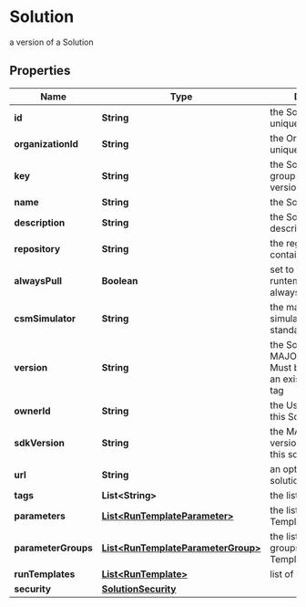 

# Solution

a version of a Solution

## Properties

Name | Type | Description | Notes
------------ | ------------- | ------------- | -------------
**id** | **String** | the Solution version unique identifier |  [optional] [readonly]
**organizationId** | **String** | the Organization unique identifier |  [optional] [readonly]
**key** | **String** | the Solution key which group Solution versions |  [optional]
**name** | **String** | the Solution name |  [optional]
**description** | **String** | the Solution description |  [optional]
**repository** | **String** | the registry repository containing the image |  [optional]
**alwaysPull** | **Boolean** | set to true if the runtemplate wants to always pull the image |  [optional]
**csmSimulator** | **String** | the main Cosmo Tech simulator name used in standard Run Template |  [optional]
**version** | **String** | the Solution version MAJOR.MINOR.PATCH. Must be aligned with an existing repository tag |  [optional]
**ownerId** | **String** | the User id which own this Solution |  [optional] [readonly]
**sdkVersion** | **String** | the MAJOR.MINOR version used to build this solution |  [optional]
**url** | **String** | an optional URL link to solution page |  [optional]
**tags** | **List&lt;String&gt;** | the list of tags |  [optional]
**parameters** | [**List&lt;RunTemplateParameter&gt;**](RunTemplateParameter.md) | the list of Run Template Parameters |  [optional]
**parameterGroups** | [**List&lt;RunTemplateParameterGroup&gt;**](RunTemplateParameterGroup.md) | the list of parameters groups for the Run Templates |  [optional]
**runTemplates** | [**List&lt;RunTemplate&gt;**](RunTemplate.md) | list of Run Template |  [optional]
**security** | [**SolutionSecurity**](SolutionSecurity.md) |  |  [optional]



